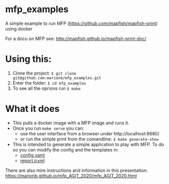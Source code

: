 # mfp_examples
A simple example to run MFP (https://github.com/mapfish/mapfish-print) using docker

For a docu on MFP see:
http://mapfish.github.io/mapfish-print-doc/

# Using this:

1. Clone the project:
    `$ git clone git@github.com:marionb/mfp_examples.git`
2. Enter the folder:
    `$ cd mfp_examples`
3. To see all the oprions run
    `$ make`


# What it does

- This pulls a docker image with a MFP image and runs it.
- Once you run `make serve` you can:
    - use the user interface from a browser under http://localhost:8680/
    - or run the simple print from the comandline:
        `$ make generate-show`
- This is intended to generate a simple application to play with MFP. To do so you can modify the config and the templates in:
    - [config.yaml](print-apps/simple/config.yaml)
    - [report.jrxml](print-apps/simple/report.jrxml)
    
There are also mire instructions and information in this presentation:
https://marionb.github.io/mfp_AGIT_2020/mfp_AGIT_2020.html
